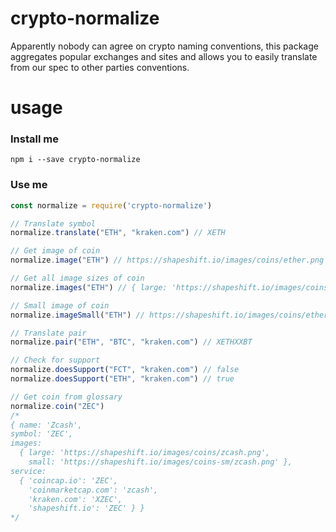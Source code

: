 # crypto-normalize
Apparently nobody can agree on crypto naming conventions, this package aggregates popular exchanges and sites and allows you to easily translate from our spec to other parties conventions.


# usage 
### Install me
```
npm i --save crypto-normalize
```

### Use me
```js
const normalize = require('crypto-normalize')

// Translate symbol
normalize.translate("ETH", "kraken.com") // XETH

// Get image of coin
normalize.image("ETH") // https://shapeshift.io/images/coins/ether.png

// Get all image sizes of coin
normalize.images("ETH") // { large: 'https://shapeshift.io/images/coins/ether.png', small: 'https://shapeshift.io/images/coins-sm/ether.png' }

// Small image of coin
normalize.imageSmall("ETH") // https://shapeshift.io/images/coins/ether.png

// Translate pair
normalize.pair("ETH", "BTC", "kraken.com") // XETHXXBT

// Check for support
normalize.doesSupport("FCT", "kraken.com") // false
normalize.doesSupport("ETH", "kraken.com") // true

// Get coin from glossary
normalize.coin("ZEC")
/*
{ name: 'Zcash',
symbol: 'ZEC',
images:
  { large: 'https://shapeshift.io/images/coins/zcash.png',
    small: 'https://shapeshift.io/images/coins-sm/zcash.png' },
service:
  { 'coincap.io': 'ZEC',
    'coinmarketcap.com': 'zcash',
    'kraken.com': 'XZEC',
    'shapeshift.io': 'ZEC' } }
*/
```
